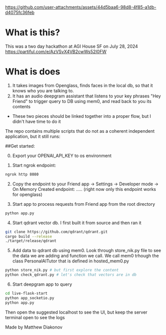 
https://github.com/user-attachments/assets/44d5baa6-98d8-4f85-a1db-d4075fc36feb

# What is this?

This was a two day hackathon at AGI House SF on July 28, 2024
https://partiful.com/e/AzVSvX4VB2cwWs52I0FW

# What is does
1. It takes images from Openglass, finds faces in the local db, so that it knows who you are talking to.
2. It has an audio deepgram assistant that listens to your key phrases "Hey Friend" to trigger query to DB using mem0, and read back to you its contents
* These two pieces should be linked together into a proper flow, but I didn't have time to do it


The repo contains multiple scripts that do not as a coherent independent application, but it still runs:

##Get started:

0. Export your OPENAI_API_KEY to os environment

1. Start ngrok endpoint:
```bash
ngrok http 8080 
```
2. Copy the endpoint to your Friend app
-> Settings
-> Developer mode
-> On Memory Created endpoint: ..... (right now only this endpoint works for openglass)

3. Start app to process requests from Friend app from the root directory
```bash
python app.py
```
4. Start qdrant vector db. I first built it from source and then ran it
```bash
git clone https://github.com/qdrant/qdrant.git
cargo build --release
./target/release/qdrant
```
5. Add data to qdrant db using mem0. Look through store_nik.py file to see the data we are adding and function we call. 
We call mem0 trhough the class PersonalAITutor that is defined in hosted_mem0.py 
```bash
python store_nik.py # but first explore the content
python check_qdrant.py # let's check that vectors are in db
```
6. Start deepgram app to query 
```bash
cd live-flask-start
python app_socketio.py
python app.py
```
Then open the suggested localhost to see the UI, but keep the server terminal open to see the logs


Made by Matthew Diakonov